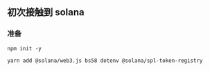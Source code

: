 初次接触到 solana
---

### 准备

```
npm init -y

yarn add @solana/web3.js bs58 dotenv @solana/spl-token-registry
```

###
